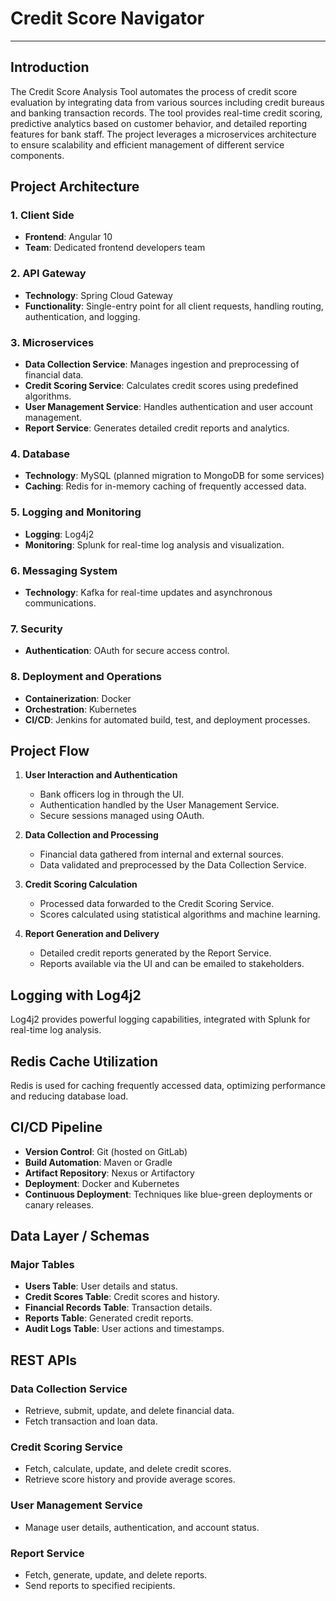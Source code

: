 # Credit Score Navigator

---

## Introduction

The Credit Score Analysis Tool automates the process of credit score evaluation by integrating data from various sources including credit bureaus and banking transaction records. The tool provides real-time credit scoring, predictive analytics based on customer behavior, and detailed reporting features for bank staff. The project leverages a microservices architecture to ensure scalability and efficient management of different service components.

## Project Architecture

### 1. Client Side
- **Frontend**: Angular 10
- **Team**: Dedicated frontend developers team

### 2. API Gateway
- **Technology**: Spring Cloud Gateway
- **Functionality**: Single-entry point for all client requests, handling routing, authentication, and logging.

### 3. Microservices
- **Data Collection Service**: Manages ingestion and preprocessing of financial data.
- **Credit Scoring Service**: Calculates credit scores using predefined algorithms.
- **User Management Service**: Handles authentication and user account management.
- **Report Service**: Generates detailed credit reports and analytics.

### 4. Database
- **Technology**: MySQL (planned migration to MongoDB for some services)
- **Caching**: Redis for in-memory caching of frequently accessed data.

### 5. Logging and Monitoring
- **Logging**: Log4j2
- **Monitoring**: Splunk for real-time log analysis and visualization.

### 6. Messaging System
- **Technology**: Kafka for real-time updates and asynchronous communications.

### 7. Security
- **Authentication**: OAuth for secure access control.

### 8. Deployment and Operations
- **Containerization**: Docker
- **Orchestration**: Kubernetes
- **CI/CD**: Jenkins for automated build, test, and deployment processes.

## Project Flow

1. **User Interaction and Authentication**
   - Bank officers log in through the UI.
   - Authentication handled by the User Management Service.
   - Secure sessions managed using OAuth.

2. **Data Collection and Processing**
   - Financial data gathered from internal and external sources.
   - Data validated and preprocessed by the Data Collection Service.

3. **Credit Scoring Calculation**
   - Processed data forwarded to the Credit Scoring Service.
   - Scores calculated using statistical algorithms and machine learning.

4. **Report Generation and Delivery**
   - Detailed credit reports generated by the Report Service.
   - Reports available via the UI and can be emailed to stakeholders.


## Logging with Log4j2

Log4j2 provides powerful logging capabilities, integrated with Splunk for real-time log analysis.

## Redis Cache Utilization

Redis is used for caching frequently accessed data, optimizing performance and reducing database load.

## CI/CD Pipeline

- **Version Control**: Git (hosted on GitLab)
- **Build Automation**: Maven or Gradle
- **Artifact Repository**: Nexus or Artifactory
- **Deployment**: Docker and Kubernetes
- **Continuous Deployment**: Techniques like blue-green deployments or canary releases.

## Data Layer / Schemas

### Major Tables
- **Users Table**: User details and status.
- **Credit Scores Table**: Credit scores and history.
- **Financial Records Table**: Transaction details.
- **Reports Table**: Generated credit reports.
- **Audit Logs Table**: User actions and timestamps.

## REST APIs

### Data Collection Service
- Retrieve, submit, update, and delete financial data.
- Fetch transaction and loan data.

### Credit Scoring Service
- Fetch, calculate, update, and delete credit scores.
- Retrieve score history and provide average scores.

### User Management Service
- Manage user details, authentication, and account status.

### Report Service
- Fetch, generate, update, and delete reports.
- Send reports to specified recipients.

